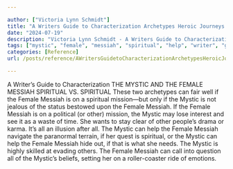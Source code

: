 ```yaml
---

author: ["Victoria Lynn Schmidt"]
title: "A Writers Guide to Characterization Archetypes Heroic Journeys and Other Elements of Dynamic Character Development - part0007_split_026.html"
date: "2024-07-19"
description: "Victoria Lynn Schmidt - A Writers Guide to Characterization Archetypes Heroic Journeys and Other Elements of Dynamic Character Development"
tags: ["mystic", "female", "messiah", "spiritual", "help", "writer", "guide", "characterization", "v", "two", "archetype", "fair", "well", "jealous", "status", "bestowed", "upon", "political", "mission", "may", "lose", "interest", "see", "waste", "time"]
categories: [Reference]
url: /posts/reference/AWritersGuidetoCharacterizationArchetypesHeroicJourneysandOtherElementsofDynamicCharacterDevelopment-part0007split026html

---
```



A Writer’s Guide to Characterization
 THE MYSTIC AND THE FEMALE MESSIAH
SPIRITUAL VS. SPIRITUAL
These two archetypes can fair well if the Female Messiah is on a spiritual mission—but only if the Mystic is not jealous of the status bestowed upon the Female Messiah.
If the Female Messiah is on a political (or other) mission, the Mystic may lose interest and see it as a waste of time. She wants to stay clear of other people’s drama or karma. It’s all an illusion after all.
The Mystic can help the Female Messiah navigate the paranormal terrain, if her quest is spiritual, or the Mystic can help the Female Messiah hide out, if that is what she needs. The Mystic is highly skilled at evading others.
The Female Messiah can call into question all of the Mystic’s beliefs, setting her on a roller-coaster ride of emotions.
